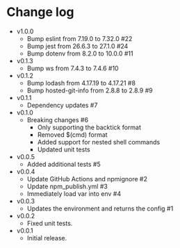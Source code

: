 # Change log

- v1.0.0
  - Bump eslint from 7.19.0 to 7.32.0 #22
  - Bump jest from 26.6.3 to 27.1.0 #24
  - Bump dotenv from 8.2.0 to 10.0.0 #11
- v0.1.3
  - Bump ws from 7.4.3 to 7.4.6 #10
- v0.1.2
  - Bump lodash from 4.17.19 to 4.17.21 #8
  - Bump hosted-git-info from 2.8.8 to 2.8.9 #9
- v0.1.1
  - Dependency updates #7
- v0.1.0
  - Breaking changes #6
    - Only supporting the backtick format
    - Removed $(cmd) format
    - Added support for nested shell commands
    - Updated unit tests
- v0.0.5
  - Added additional tests #5
- v0.0.4
  - Update GitHub Actions and npmignore #2
  - Update npm_publish.yml #3
  - Immediately load var into env #4
- v0.0.3
  - Updates the environment and returns the config #1
- v0.0.2
  - Fixed unit tests.
- v0.0.1
  - Initial release.
